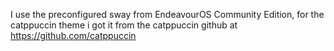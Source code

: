 I use the preconfigured sway from EndeavourOS Community Edition, for the catppuccin theme i got it from the catppuccin github at https://github.com/catppuccin
